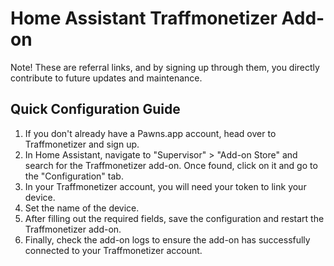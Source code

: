 # Home Assistant Traffmonetizer Add-on

Note! These are referral links, and by signing up through them,
you directly contribute to future updates and maintenance.

## Quick Configuration Guide

1. If you don't already have a Pawns.app account, head over to Traffmonetizer and sign up.
2. In Home Assistant, navigate to "Supervisor" > "Add-on Store" and search for the Traffmonetizer add-on. Once found, click on it and go to the "Configuration" tab.
3. In your Traffmonetizer account, you will need your token to link your device.
4. Set the name of the device.
5. After filling out the required fields, save the configuration and restart the Traffmonetizer add-on.
6. Finally, check the add-on logs to ensure the add-on has successfully connected to your Traffmonetizer account.
